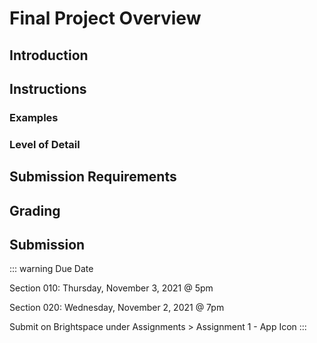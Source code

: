 # Final Project Overview

## Introduction

## Instructions

### Examples

### Level of Detail

<!-- ![Level of detail](./assets/icon-detail-examples.jpg) -->

## Submission Requirements

## Grading

## Submission

::: warning Due Date

Section 010: Thursday, November 3, 2021 @ 5pm

Section 020: Wednesday, November 2, 2021 @ 7pm

Submit on Brightspace under Assignments > Assignment 1 - App Icon
:::
